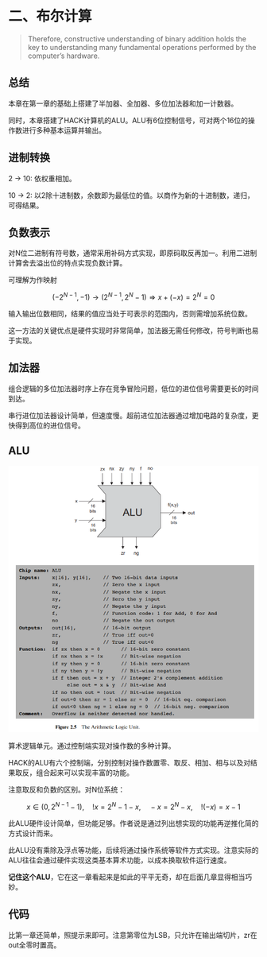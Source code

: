 # 二、布尔计算

> Therefore, constructive understanding of binary addition
> holds the key to understanding many fundamental operations performed by
> the computer’s hardware.

## 总结

本章在第一章的基础上搭建了半加器、全加器、多位加法器和加一计数器。

同时，本章搭建了HACK计算机的ALU。ALU有6位控制信号，可对两个16位的操作数进行多种基本运算并输出。

## 进制转换

2 -> 10: 依权重相加。

10 -> 2: 以2除十进制数，余数即为最低位的值。以商作为新的十进制数，递归，可得结果。

## 负数表示

对N位二进制有符号数，通常采用补码方式实现，即原码取反再加一。利用二进制计算舍去溢出位的特点实现负数计算。

可理解为作映射

$$(-2^{N-1}, -1) \to (2^{N-1}, 2^N-1)\Rightarrow x + (-x) = 2^N = 0$$

输入输出位数相同，结果的值应当处于可表示的范围内，否则需增加系统位数。

这一方法的关键优点是硬件实现时非常简单，加法器无需任何修改，符号判断也易于实现。

## 加法器

组合逻辑的多位加法器时序上存在竞争冒险问题，低位的进位信号需要更长的时间到达。

串行进位加法器设计简单，但速度慢。超前进位加法器通过增加电路的复杂度，更快得到高位的进位信号。

## ALU

![fig2.5](../images/Ch0201.png)

算术逻辑单元。通过控制端实现对操作数的多种计算。

HACK的ALU有六个控制端，分别控制对操作数置零、取反、相加、相与以及对结果取反，组合起来可以实现丰富的功能。

注意取反和负数的区别。对N位系统：

$$x\in (0,2^{N-1}-1),\quad !x = 2^N-1-x,\quad -x=2^N-x,\quad !(-x)=x-1$$

此ALU硬件设计简单，但功能足够。作者说是通过列出想实现的功能再逆推化简的方式设计而来。

此ALU没有乘除及浮点等功能，后续将通过操作系统等软件方式实现。注意实际的ALU往往会通过硬件实现这类基本算术功能，以成本换取软件运行速度。

**记住这个ALU**，它在这一章看起来是如此的平平无奇，却在后面几章显得相当巧妙。

## 代码

比第一章还简单，照提示来即可。注意第零位为LSB，只允许在输出端切片，zr在out全零时置高。
